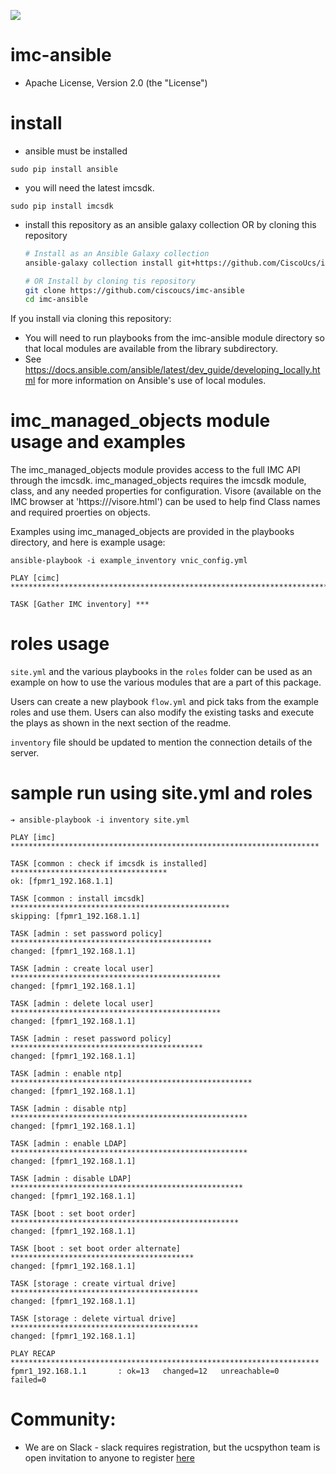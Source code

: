 [![](https://ucspython.herokuapp.com/badge.svg)](https://ucspython.herokuapp.com)

# imc-ansible

* Apache License, Version 2.0 (the "License")

# install
- ansible must be installed
```
sudo pip install ansible
```
- you will need the latest imcsdk.
```
sudo pip install imcsdk
```
- install this repository as an ansible galaxy collection OR by cloning this repository
    ```bash
    # Install as an Ansible Galaxy collection
    ansible-galaxy collection install git+https://github.com/CiscoUcs/imc-ansible.git --upgrade
    ```
    ```bash
    # OR Install by cloning tis repository
    git clone https://github.com/ciscoucs/imc-ansible
    cd imc-ansible
    ```

If you install via cloning this repository:
- You will need to run playbooks from the imc-ansible module directory so that local modules are available from the library subdirectory.
- See https://docs.ansible.com/ansible/latest/dev_guide/developing_locally.html for more information on Ansible's use of local modules.

# imc_managed_objects module usage and examples
The imc_managed_objects module provides access to the full IMC API through the imcsdk.  imc_managed_objects requires the imcsdk
module, class, and any needed properties for configuration.  Visore (available on the IMC browser at 'https://<imc ip>/visore.html') can
be used to help find Class names and required proerties on objects.

Examples using imc_managed_objects are provided in the playbooks directory, and here is example usage:
```
ansible-playbook -i example_inventory vnic_config.yml

PLAY [cimc] ***************************************************************************************************************************************************************************

TASK [Gather IMC inventory] ***
```

# roles usage
`site.yml` and the various playbooks in the `roles` folder can be used as an
example on how to use the various modules that are a part of this package.

Users can create a new playbook `flow.yml` and pick taks from the example
roles and use them. Users can also modify the existing tasks and execute the
plays as shown in the next section of the readme.

`inventory` file should be updated to mention the connection details of the
server.


# sample run using site.yml and roles
```
➔ ansible-playbook -i inventory site.yml

PLAY [imc]
*********************************************************************

TASK [common : check if imcsdk is installed]
***********************************
ok: [fpmr1_192.168.1.1]

TASK [common : install imcsdk]
*************************************************
skipping: [fpmr1_192.168.1.1]

TASK [admin : set password policy]
*********************************************
changed: [fpmr1_192.168.1.1]

TASK [admin : create local user]
***********************************************
changed: [fpmr1_192.168.1.1]

TASK [admin : delete local user]
***********************************************
changed: [fpmr1_192.168.1.1]

TASK [admin : reset password policy]
*******************************************
changed: [fpmr1_192.168.1.1]

TASK [admin : enable ntp]
******************************************************
changed: [fpmr1_192.168.1.1]

TASK [admin : disable ntp]
*****************************************************
changed: [fpmr1_192.168.1.1]

TASK [admin : enable LDAP]
*****************************************************
changed: [fpmr1_192.168.1.1]

TASK [admin : disable LDAP]
****************************************************
changed: [fpmr1_192.168.1.1]

TASK [boot : set boot order]
***************************************************
changed: [fpmr1_192.168.1.1]

TASK [boot : set boot order alternate]
*****************************************
changed: [fpmr1_192.168.1.1]

TASK [storage : create virtual drive]
******************************************
changed: [fpmr1_192.168.1.1]

TASK [storage : delete virtual drive]
******************************************
changed: [fpmr1_192.168.1.1]

PLAY RECAP
*********************************************************************
fpmr1_192.168.1.1       : ok=13   changed=12   unreachable=0    failed=0
```

# Community:

* We are on Slack - slack requires registration, but the ucspython team is open invitation to
  anyone to register [here](https://ucspython.herokuapp.com) 
